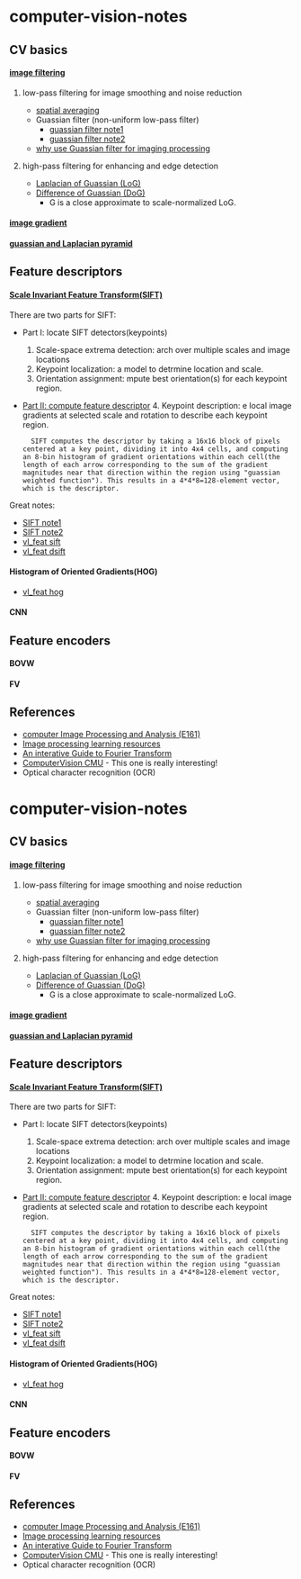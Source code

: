 # computer-vision-notes

## CV basics
#### [image filtering](https://www.cs.cornell.edu/courses/cs6670/2011sp/lectures/lec02_filter.pdf)

1. low-pass filtering for image smoothing and noise reduction 
	- [spatial averaging](http://fourier.eng.hmc.edu/e161/lectures/smooth_sharpen/node1.html)
	- Guassian filter (non-uniform low-pass filter)
		* [guassian filter note1](https://homepages.inf.ed.ac.uk/rbf/HIPR2/gsmooth.htm)
		* [guassian filter note2](https://www.cs.auckland.ac.nz/courses/compsci373s1c/PatricesLectures/Gaussian%20Filtering_1up.pdf)
	- [why use Guassian filter for imaging processing](https://dsp.stackexchange.com/questions/3002/why-are-gaussian-filters-used-as-low-pass-filters-in-image-processing)

2. high-pass filtering for enhancing and edge detection
	- [Laplacian of Guassian (LoG)](http://fourier.eng.hmc.edu/e161/lectures/gradient/node8.html)
	- [Difference of Guassian (DoG)](http://fourier.eng.hmc.edu/e161/lectures/gradient/node8.html)
		* G is a close approximate to scale-normalized LoG.
		

#### [image gradient](http://www.cs.cmu.edu/~16385/s17/Slides/4.0_Image_Gradients_and_Gradient_Filtering.pdf)

#### [guassian and Laplacian pyramid](http://www.cs.toronto.edu/~mangas/teaching/320/slides/CSC320L10.pdf)


## Feature descriptors

#### [Scale Invariant Feature Transform(SIFT)](https://www.cs.ubc.ca/~lowe/papers/ijcv04.pdf)

There are two parts for SIFT:
- Part I: locate SIFT detectors(keypoints)
	1. Scale-space extrema detection: arch over multiple scales and image locations
	2. Keypoint localization:  a model to detrmine location and scale.      
	3. Orientation assignment: mpute best orientation(s) for each keypoint region.
- [Part II: compute feature descriptor](http://aishack.in/tutorials/sift-scale-invariant-feature-transform-features/)
	4. Keypoint description: e local image gradients at selected scale and rotation to describe each keypoint region.

		SIFT computes the descriptor by taking a 16x16 block of pixels centered at a key point, dividing it into 4x4 cells, and computing an 8-bin histogram of gradient orientations within each cell(the length of each arrow corresponding to the sum of the gradient magnitudes near that direction within the region using "guassian weighted function"). This results in a 4*4*8=128-element vector, which is the descriptor.



Great notes:
- [SIFT note1 ](https://courses.cs.washington.edu/courses/cse576/06sp/notes/Interest2.pdf)
- [SIFT note2 ](http://aishack.in/tutorials/sift-scale-invariant-feature-transform-introduction/)
- [vl_feat sift](http://www.vlfeat.org/api/sift.html)
- [vl_feat dsift](http://www.vlfeat.org/api/dsift.html)

#### Histogram of Oriented Gradients(HOG)
- [vl_feat hog](http://www.vlfeat.org/api/hog.html)


#### CNN


## Feature encoders

#### BOVW

#### FV


## References
- [computer Image Processing and Analysis (E161)](http://fourier.eng.hmc.edu/e161/)
- [Image processing learning resources](https://homepages.inf.ed.ac.uk/rbf/HIPR2/)
- [An interative Guide to Fourier Transform](https://betterexplained.com/articles/an-interactive-guide-to-the-fourier-transform/)
- [ComputerVision CMU](http://www.cs.cmu.edu/~16385/s17/) - This one is really interesting!
- Optical character recognition (OCR)

# computer-vision-notes

## CV basics
#### [image filtering](https://www.cs.cornell.edu/courses/cs6670/2011sp/lectures/lec02_filter.pdf)

1. low-pass filtering for image smoothing and noise reduction 
	- [spatial averaging](http://fourier.eng.hmc.edu/e161/lectures/smooth_sharpen/node1.html)
	- Guassian filter (non-uniform low-pass filter)
		* [guassian filter note1](https://homepages.inf.ed.ac.uk/rbf/HIPR2/gsmooth.htm)
		* [guassian filter note2](https://www.cs.auckland.ac.nz/courses/compsci373s1c/PatricesLectures/Gaussian%20Filtering_1up.pdf)
	- [why use Guassian filter for imaging processing](https://dsp.stackexchange.com/questions/3002/why-are-gaussian-filters-used-as-low-pass-filters-in-image-processing)

2. high-pass filtering for enhancing and edge detection
	- [Laplacian of Guassian (LoG)](http://fourier.eng.hmc.edu/e161/lectures/gradient/node8.html)
	- [Difference of Guassian (DoG)](http://fourier.eng.hmc.edu/e161/lectures/gradient/node8.html)
		* G is a close approximate to scale-normalized LoG.
		

#### [image gradient](http://www.cs.cmu.edu/~16385/s17/Slides/4.0_Image_Gradients_and_Gradient_Filtering.pdf)

#### [guassian and Laplacian pyramid](http://www.cs.toronto.edu/~mangas/teaching/320/slides/CSC320L10.pdf)


## Feature descriptors

#### [Scale Invariant Feature Transform(SIFT)](https://www.cs.ubc.ca/~lowe/papers/ijcv04.pdf)

There are two parts for SIFT:
- Part I: locate SIFT detectors(keypoints)
	1. Scale-space extrema detection: arch over multiple scales and image locations
	2. Keypoint localization:  a model to detrmine location and scale.      
	3. Orientation assignment: mpute best orientation(s) for each keypoint region.
- [Part II: compute feature descriptor](http://aishack.in/tutorials/sift-scale-invariant-feature-transform-features/)
	4. Keypoint description: e local image gradients at selected scale and rotation to describe each keypoint region.

		SIFT computes the descriptor by taking a 16x16 block of pixels centered at a key point, dividing it into 4x4 cells, and computing an 8-bin histogram of gradient orientations within each cell(the length of each arrow corresponding to the sum of the gradient magnitudes near that direction within the region using "guassian weighted function"). This results in a 4*4*8=128-element vector, which is the descriptor.



Great notes:
- [SIFT note1 ](https://courses.cs.washington.edu/courses/cse576/06sp/notes/Interest2.pdf)
- [SIFT note2 ](http://aishack.in/tutorials/sift-scale-invariant-feature-transform-introduction/)
- [vl_feat sift](http://www.vlfeat.org/api/sift.html)
- [vl_feat dsift](http://www.vlfeat.org/api/dsift.html)

#### Histogram of Oriented Gradients(HOG)
- [vl_feat hog](http://www.vlfeat.org/api/hog.html)


#### CNN


## Feature encoders

#### BOVW

#### FV


## References
- [computer Image Processing and Analysis (E161)](http://fourier.eng.hmc.edu/e161/)
- [Image processing learning resources](https://homepages.inf.ed.ac.uk/rbf/HIPR2/)
- [An interative Guide to Fourier Transform](https://betterexplained.com/articles/an-interactive-guide-to-the-fourier-transform/)
- [ComputerVision CMU](http://www.cs.cmu.edu/~16385/s17/) - This one is really interesting!
- Optical character recognition (OCR)

